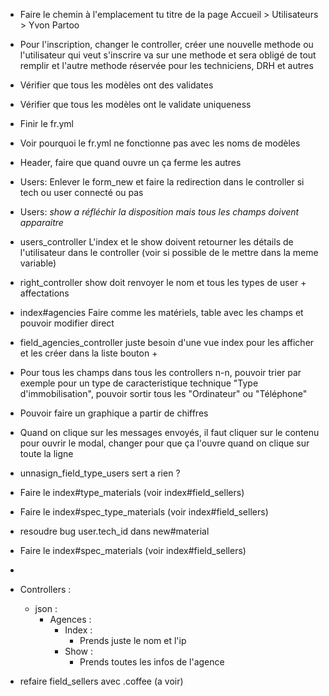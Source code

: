 * Faire le chemin à l'emplacement tu titre de la page Accueil > Utilisateurs > Yvon Partoo
* Pour l'inscription, changer le controller, créer une nouvelle methode ou l'utilisateur qui veut s'inscrire va sur une methode et sera obligé de tout remplir et l'autre methode réservée pour les techniciens, DRH et autres
* Vérifier que tous les modèles ont des validates
* Vérifier que tous les modèles ont le validate uniqueness
* Finir le fr.yml
* Voir pourquoi le fr.yml ne fonctionne pas avec les noms de modèles
* Header, faire que quand ouvre un ça ferme les autres
* Users: Enlever le form_new et faire la redirection dans le controller si tech ou user connecté ou pas
* Users: *show a réfléchir la disposition mais tous les champs doivent apparaitre*
* users_controller L'index et le show doivent retourner les détails de l'utilisateur dans le controller (voir si possible de le mettre dans la meme variable)
* right_controller show doit renvoyer le nom et tous les types de user + affectations
* index#agencies Faire comme les matériels, table avec les champs et pouvoir modifier direct
* field_agencies_controller juste besoin d'une vue index pour les afficher et les créer dans la liste bouton +
* Pour tous les champs dans tous les controllers n-n, pouvoir trier par exemple pour un type de caracteristique technique "Type d'immobilisation", pouvoir sortir tous les "Ordinateur" ou "Téléphone"
* Pouvoir faire un graphique a partir de chiffres
* Quand on clique sur les messages envoyés, il faut cliquer sur le contenu pour ouvrir le modal, changer pour que ça l'ouvre quand on clique sur toute la ligne

* unnasign_field_type_users sert a rien ?
* Faire le index#type_materials (voir index#field_sellers)
* Faire le index#spec_type_materials (voir index#field_sellers)
* resoudre bug user.tech_id dans new#material
* Faire le index#spec_materials (voir index#field_sellers)
*
* Controllers :
  * json :
    * Agences :
      * Index :
        * Prends juste le nom et l'ip
      * Show :
        * Prends toutes les infos de l'agence

* refaire field_sellers avec .coffee (a voir)
